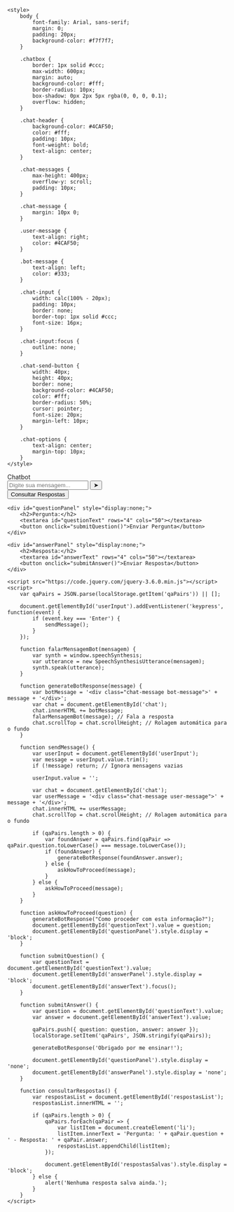 <!DOCTYPE html>
<html lang="pt-br">
<head>
    <meta charset="UTF-8">
    <meta name="viewport" content="width=device-width, initial-scale=1.0">
    <title>Chatbot</title>

    <style>
        body {
            font-family: Arial, sans-serif;
            margin: 0;
            padding: 20px;
            background-color: #f7f7f7;
        }

        .chatbox {
            border: 1px solid #ccc;
            max-width: 600px;
            margin: auto;
            background-color: #fff;
            border-radius: 10px;
            box-shadow: 0px 2px 5px rgba(0, 0, 0, 0.1);
            overflow: hidden;
        }

        .chat-header {
            background-color: #4CAF50;
            color: #fff;
            padding: 10px;
            font-weight: bold;
            text-align: center;
        }

        .chat-messages {
            max-height: 400px;
            overflow-y: scroll;
            padding: 10px;
        }

        .chat-message {
            margin: 10px 0;
        }

        .user-message {
            text-align: right;
            color: #4CAF50;
        }

        .bot-message {
            text-align: left;
            color: #333;
        }

        .chat-input {
            width: calc(100% - 20px);
            padding: 10px;
            border: none;
            border-top: 1px solid #ccc;
            font-size: 16px;
        }

        .chat-input:focus {
            outline: none;
        }

        .chat-send-button {
            width: 40px;
            height: 40px;
            border: none;
            background-color: #4CAF50;
            color: #fff;
            border-radius: 50%;
            cursor: pointer;
            font-size: 20px;
            margin-left: 10px;
        }

        .chat-options {
            text-align: center;
            margin-top: 10px;
        }
    </style>
</head>
<body>
    <div class="chatbox">
        <div class="chat-header">
            Chatbot
        </div>
        <div class="chat-messages" id="chat"></div>
        <div class="chat-input-container">
            <input type="text" class="chat-input" id="userInput" placeholder="Digite sua mensagem...">
            <button class="chat-send-button" onclick="sendMessage()">➤</button>
        </div>
        <div class="chat-options">
            <button onclick="consultarRespostas()">Consultar Respostas</button>
            <div id="respostasSalvas" style="display:none;">
                <h2>Respostas Salvas:</h2>
                <ul id="respostasList"></ul>
            </div>
        </div>
    </div>

    <div id="questionPanel" style="display:none;">
        <h2>Pergunta:</h2>
        <textarea id="questionText" rows="4" cols="50"></textarea>
        <button onclick="submitQuestion()">Enviar Pergunta</button>
    </div>

    <div id="answerPanel" style="display:none;">
        <h2>Resposta:</h2>
        <textarea id="answerText" rows="4" cols="50"></textarea>
        <button onclick="submitAnswer()">Enviar Resposta</button>
    </div>

    <script src="https://code.jquery.com/jquery-3.6.0.min.js"></script>
    <script>
        var qaPairs = JSON.parse(localStorage.getItem('qaPairs')) || [];

        document.getElementById('userInput').addEventListener('keypress', function(event) {
            if (event.key === 'Enter') {
                sendMessage();
            }
        });

        function falarMensagemBot(mensagem) {
            var synth = window.speechSynthesis;
            var utterance = new SpeechSynthesisUtterance(mensagem);
            synth.speak(utterance);
        }

        function generateBotResponse(message) {
            var botMessage = '<div class="chat-message bot-message">' + message + '</div>';
            var chat = document.getElementById('chat');
            chat.innerHTML += botMessage;
            falarMensagemBot(message); // Fala a resposta
            chat.scrollTop = chat.scrollHeight; // Rolagem automática para o fundo
        }

        function sendMessage() {
            var userInput = document.getElementById('userInput');
            var message = userInput.value.trim();
            if (!message) return; // Ignora mensagens vazias

            userInput.value = '';

            var chat = document.getElementById('chat');
            var userMessage = '<div class="chat-message user-message">' + message + '</div>';
            chat.innerHTML += userMessage;
            chat.scrollTop = chat.scrollHeight; // Rolagem automática para o fundo

            if (qaPairs.length > 0) {
                var foundAnswer = qaPairs.find(qaPair => qaPair.question.toLowerCase() === message.toLowerCase());
                if (foundAnswer) {
                    generateBotResponse(foundAnswer.answer);
                } else {
                    askHowToProceed(message);
                }
            } else {
                askHowToProceed(message);
            }
        }

        function askHowToProceed(question) {
            generateBotResponse("Como proceder com esta informação?");
            document.getElementById('questionText').value = question;
            document.getElementById('questionPanel').style.display = 'block';
        }

        function submitQuestion() {
            var questionText = document.getElementById('questionText').value;
            document.getElementById('answerPanel').style.display = 'block';
            document.getElementById('answerText').focus();
        }

        function submitAnswer() {
            var question = document.getElementById('questionText').value;
            var answer = document.getElementById('answerText').value;

            qaPairs.push({ question: question, answer: answer });
            localStorage.setItem('qaPairs', JSON.stringify(qaPairs));

            generateBotResponse('Obrigado por me ensinar!');

            document.getElementById('questionPanel').style.display = 'none';
            document.getElementById('answerPanel').style.display = 'none';
        }

        function consultarRespostas() {
            var respostasList = document.getElementById('respostasList');
            respostasList.innerHTML = '';

            if (qaPairs.length > 0) {
                qaPairs.forEach(qaPair => {
                    var listItem = document.createElement('li');
                    listItem.innerText = 'Pergunta: ' + qaPair.question + ' - Resposta: ' + qaPair.answer;
                    respostasList.appendChild(listItem);
                });

                document.getElementById('respostasSalvas').style.display = 'block';
            } else {
                alert('Nenhuma resposta salva ainda.');
            }
        }
    </script>
</body>
</html>
